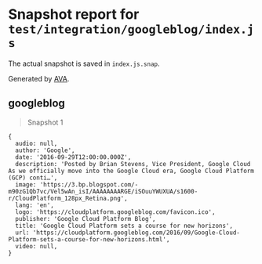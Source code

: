 # Snapshot report for `test/integration/googleblog/index.js`

The actual snapshot is saved in `index.js.snap`.

Generated by [AVA](https://avajs.dev).

## googleblog

> Snapshot 1

    {
      audio: null,
      author: 'Google',
      date: '2016-09-29T12:00:00.000Z',
      description: 'Posted by Brian Stevens, Vice President, Google Cloud As we officially move into the Google Cloud era, Google Cloud Platform (GCP) conti…',
      image: 'https://3.bp.blogspot.com/-m90zG1Qb7vc/Vel5wAn_isI/AAAAAAAARGE/iSOuuYWUXUA/s1600-r/CloudPlatform_128px_Retina.png',
      lang: 'en',
      logo: 'https://cloudplatform.googleblog.com/favicon.ico',
      publisher: 'Google Cloud Platform Blog',
      title: 'Google Cloud Platform sets a course for new horizons',
      url: 'https://cloudplatform.googleblog.com/2016/09/Google-Cloud-Platform-sets-a-course-for-new-horizons.html',
      video: null,
    }
